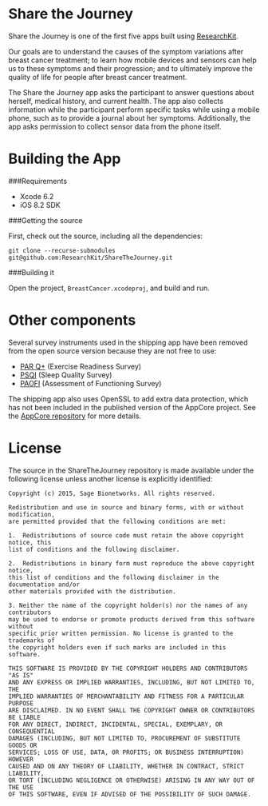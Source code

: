 Share the Journey
=================

Share the Journey is one of the first five apps built using [ResearchKit](https://github.com/ResearchKit/ResearchKit).

Our goals are to understand the causes of the symptom variations after
breast cancer treatment; to learn how mobile devices and sensors can
help us to these symptoms and their progression; and to ultimately
improve the quality of life for people after breast cancer treatment.

The Share the Journey app asks the participant to answer questions
about herself, medical history, and current health. The app also
collects information while the participant perform specific tasks
while using a mobile phone, such as to provide a journal about her
symptoms. Additionally, the app asks permission to collect sensor
data from the phone itself.


Building the App
================

###Requirements

* Xcode 6.2
* iOS 8.2 SDK

###Getting the source

First, check out the source, including all the dependencies:

```
git clone --recurse-submodules git@github.com:ResearchKit/ShareTheJourney.git
```

###Building it

Open the project, `BreastCancer.xcodeproj`, and build and run.


Other components
================

Several survey instruments used in the shipping app have been
removed from the open source version because they are not free
to use:

* [PAR Q+](http://eparmedx.com) (Exercise Readiness Survey)
* [PSQI](http://www.sleep.pitt.edu/content.asp?id=1484&subid=2316) (Sleep Quality Survey)
* [PAOFI](https://www.nntc.org/content/np-battery) (Assessment of Functioning Survey)

The shipping app also uses OpenSSL to add extra data protection, which
has not been included in the published version of the AppCore
project. See the [AppCore repository](https://github.com/researchkit/AppCore) for more details.


License
=======

The source in the ShareTheJourney repository is made available under the
following license unless another license is explicitly identified:

```
Copyright (c) 2015, Sage Bionetworks. All rights reserved.

Redistribution and use in source and binary forms, with or without modification,
are permitted provided that the following conditions are met:

1.  Redistributions of source code must retain the above copyright notice, this
list of conditions and the following disclaimer.

2.  Redistributions in binary form must reproduce the above copyright notice,
this list of conditions and the following disclaimer in the documentation and/or
other materials provided with the distribution.

3. Neither the name of the copyright holder(s) nor the names of any contributors
may be used to endorse or promote products derived from this software without
specific prior written permission. No license is granted to the trademarks of
the copyright holders even if such marks are included in this software.

THIS SOFTWARE IS PROVIDED BY THE COPYRIGHT HOLDERS AND CONTRIBUTORS "AS IS"
AND ANY EXPRESS OR IMPLIED WARRANTIES, INCLUDING, BUT NOT LIMITED TO, THE
IMPLIED WARRANTIES OF MERCHANTABILITY AND FITNESS FOR A PARTICULAR PURPOSE
ARE DISCLAIMED. IN NO EVENT SHALL THE COPYRIGHT OWNER OR CONTRIBUTORS BE LIABLE
FOR ANY DIRECT, INDIRECT, INCIDENTAL, SPECIAL, EXEMPLARY, OR CONSEQUENTIAL
DAMAGES (INCLUDING, BUT NOT LIMITED TO, PROCUREMENT OF SUBSTITUTE GOODS OR
SERVICES; LOSS OF USE, DATA, OR PROFITS; OR BUSINESS INTERRUPTION) HOWEVER
CAUSED AND ON ANY THEORY OF LIABILITY, WHETHER IN CONTRACT, STRICT LIABILITY,
OR TORT (INCLUDING NEGLIGENCE OR OTHERWISE) ARISING IN ANY WAY OUT OF THE USE
OF THIS SOFTWARE, EVEN IF ADVISED OF THE POSSIBILITY OF SUCH DAMAGE.
```

